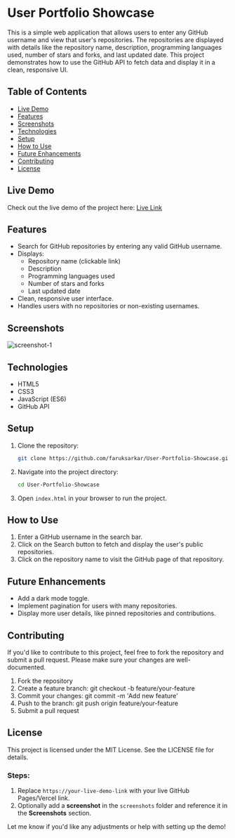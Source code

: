 # User Portfolio Showcase

This is a simple web application that allows users to enter any GitHub username and view that user's repositories. The repositories are displayed with details like the repository name, description, programming languages used, number of stars and forks, and last updated date. This project demonstrates how to use the GitHub API to fetch data and display it in a clean, responsive UI.

## Table of Contents

- [Live Demo](#live-demo)
- [Features](#features)
- [Screenshots](#screenshots)
- [Technologies](#technologies)
- [Setup](#setup)
- [How to Use](#how-to-use)
- [Future Enhancements](#future-enhancements)
- [Contributing](#contributing)
- [License](#license)

## Live Demo

Check out the live demo of the project here: [Live Link](https://your-live-demo-link)

## Features

- Search for GitHub repositories by entering any valid GitHub username.
- Displays:
  - Repository name (clickable link)
  - Description
  - Programming languages used
  - Number of stars and forks
  - Last updated date
- Clean, responsive user interface.
- Handles users with no repositories or non-existing usernames.
  
## Screenshots

![screenshot-1](./screenshots/screenshot1.png)

## Technologies

- HTML5
- CSS3
- JavaScript (ES6)
- GitHub API

## Setup

1. Clone the repository:
   ```bash
   git clone https://github.com/faruksarkar/User-Portfolio-Showcase.git
   ```
2. Navigate into the project directory:
   ```bash
   cd User-Portfolio-Showcase
   ```
3. Open `index.html` in your browser to run the project.

## How to Use

1. Enter a GitHub username in the search bar.
2. Click on the Search button to fetch and display the user's public repositories.
3. Click on the repository name to visit the GitHub page of that repository.

## Future Enhancements

- Add a dark mode toggle.
- Implement pagination for users with many repositories.
- Display more user details, like pinned repositories and contributions.

## Contributing
If you'd like to contribute to this project, feel free to fork the repository and submit a pull request. Please make sure your changes are well-documented.

1. Fork the repository
2. Create a feature branch: git checkout -b feature/your-feature
3. Commit your changes: git commit -m 'Add new feature'
4. Push to the branch: git push origin feature/your-feature
5. Submit a pull request

## License
This project is licensed under the MIT License. See the LICENSE file for details.

### Steps:
1. Replace `https://your-live-demo-link` with your live GitHub Pages/Vercel link.
2. Optionally add a **screenshot** in the `screenshots` folder and reference it in the **Screenshots** section.

Let me know if you'd like any adjustments or help with setting up the demo!
